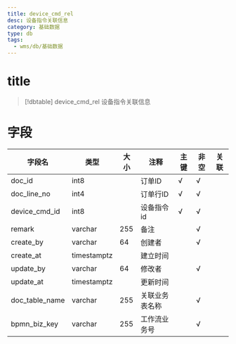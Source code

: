 ```yaml
---
title: device_cmd_rel
desc: 设备指令关联信息
category: 基础数据
type: db
tags:
  - wms/db/基础数据
---
```


# title
>[!dbtable] device_cmd_rel
> 设备指令关联信息

# 字段
| 字段名 | 类型 | 大小 | 注释 | 主键 | 非空 | 关联 |
| --- | --- | --- | --- | --- | --- | --- |
| doc_id | int8 |  | 订单ID | √ | √ |  |
| doc_line_no | int4 |  | 订单行ID | √ | √ |  |
| device_cmd_id | int8 |  | 设备指令id | √ | √ |  |
| remark | varchar | 255 | 备注 |  | √ |  |
| create_by | varchar | 64 | 创建者 |  | √ |  |
| create_at | timestamptz |  | 建立时间 |  |  |  |
| update_by | varchar | 64 | 修改者 |  | √ |  |
| update_at | timestamptz |  | 更新时间 |  |  |  |
| doc_table_name | varchar | 255 | 关联业务表名称 |  | √ |  |
| bpmn_biz_key | varchar | 255 | 工作流业务号 |  | √ |  |

